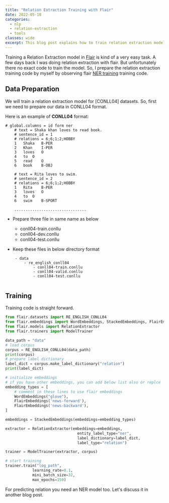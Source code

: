 ```yaml
---
title: "Relation Extraction Training with Flair"
date: 2022-05-18
categories:
  - nlp
  - relation-extraction
  - tools
classes: wide
excerpt: This blog post explains how to train relation extraction model with Flair.
---
```


Training a Relation Extraction model in [Flair](https://github.com/flairNLP/flair) is kind of a very easy task. A few days back I was doing relation extraction with flair. But unfortunately there no exact code to train the model. So, I prepare the relation extraction training code by myself by observing flair [NER training](https://github.com/flairNLP/flair/blob/master/resources/docs/TUTORIAL_7_TRAINING_A_MODEL.md#training-a-named-entity-recognition-ner-model-with-flair-embeddings) training code.

## Data Preparation
We will train a relation extraction model for [CONLL04] datasets. So, first we need to prepare our data in CONLL04 format.

Here is an example of __CONLL04__ format:

```
# global.columns = id form ner
    # text = Shaka khan loves to read book.
    # sentence_id = 1
    # relations = 6;6;1;2;HOBBY
    1	Shaka	B-PER
    2	Khan	I-PER
    3	loves	O
    4	to	O
    5	read	O
    6   book	B-OBJ

    # text = Rita loves to swim.
    # sentence_id = 2
    # relations = 6;6;1;2;HOBBY
    1	Rita	B-PER
    3	loves	O
    4	to	O
    6   swim	B-SPORT

    ................................
```

- Prepare three file in same name as below

    - conll04-train.conllu
    - conll04-dev.conllu
    - conll04-test.conllu

- Keep these files in below directory format
   ```
    - data
        - re_english_conll04
            - conll04-train.conllu
            - conll04-valid.conllu
            - conll04-test.conllu
    
    ```

## Training
Training code is straight forward.

```py
from flair.datasets import RE_ENGLISH_CONLL04
from flair.embeddings import WordEmbeddings, StackedEmbeddings, FlairEmbeddings
from flair.models import RelationExtractor
from flair.trainers import ModelTrainer

data_path = "data"
# load corpus
corpus = RE_ENGLISH_CONLL04(data_path)
print(corpus)
# prepare label dictionary
label_dict = corpus.make_label_dictionary("relation")
print(label_dict)

# initialize embeddings
# if you have other embeddings, you can add below list also or replce
embedding_types = [
    # comment in these lines to use flair embeddings
    WordEmbeddings("glove"),
    FlairEmbeddings('news-forward'),
    FlairEmbeddings('news-backward'),
]

embeddings = StackedEmbeddings(embeddings=embedding_types)

extractor = RelationExtractor(embeddings=embeddings, 
                                entity_label_type="ner", 
                                label_dictionary=label_dict, 
                                label_type="relation")

trainer = ModelTrainer(extractor, corpus)

# start training
trainer.train("log_path",
            learning_rate=0.1,
            mini_batch_size=32,
            max_epochs=150)

```

For predicting relation you need an NER model too. 
Let's discuss it in another blog post.

